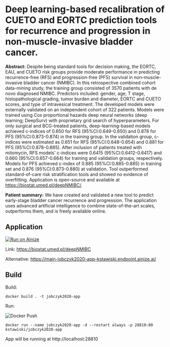 # Deep learning-based recalibration of CUETO and EORTC prediction tools for recurrence and progression in non-muscle-invasive bladder cancer.

**Abstract:** Despite being standard tools for decision making, the EORTC, EAU, and CUETO risk groups provide moderate performance in predicting recurrence-free (RFS) and progression-free (PFS) survival in non-muscle-invasive bladder cancer (NMIBC). In this retrospective combined cohort data-mining study, the training group consisted of 3570 patients with de novo diagnosed NMIBC. Predictors included: gender, age, T stage, histopathological grading, tumor burden and diameter, EORTC and CUETO scores, and type of intravesical treatment. The developed models were externally validated on an independent cohort of 322 patients. Models were trained using Cox proportional hazards deep neural networks (deep learning; DeepSurv) with proprietary grid search of hyperparameters. For only surgical and BCG-treated patients, deep-learning-based models achieved c-indices of 0.650 for RFS (95%CI:0.649-0.650) and 0.878 for PFS (95%CI:0.873-0.874) in the training group. In the validation group, c-indices were estimated as 0.651 for RFS (95%CI:0.648-0.654) and 0.881 for PFS (95%CI:0.878-0.885). After inclusion of patients treated with mitomycin, RFS models' c-indices were 0.6415 (95%CI:0.6412-0.6417) and 0.660 (95%CI:0.657-0.664) for training and validation groups, respectively. Models for PFS achieved c-index of 0.885 (95%CI:0.885-0.885) in training set and 0.876 (95%CI:0.873-0.880) at validation. Tool outperformed standard-of-care risk stratification tools and showed no evidence of overfitting.  Application is open-source and available at https://biostat.umed.pl/deepNMIBC/.

**Patient summary:** We have created and validated a new tool to predict early-stage bladder cancer recurrence and progression. The application uses advanced artificial intelligence to combine state-of-the-art scales, outperforms them, and is freely available online.


## Application

[![Run on Ainize](https://ainize.ai/images/run_on_ainize_button.svg)](https://ainize.web.app/redirect?git_repo=https://github.com/kstawiski/jobczyk2020-app)

Link: https://biostat.umed.pl/deepNMIBC

Alternative: https://main-jobczyk2020-app-kstawiski.endpoint.ainize.ai/

## Build

Build:

```
docker build . -t jobczyk2020-app
```

Run:

![Docker Push](https://github.com/kstawiski/jobczyk2020-app/workflows/Docker%20Push/badge.svg)

```
docker run --name jobczyk2020-app -d --restart always -p 28810:80 kstawiski/jobczyk2020-app
```

App will be running at http://localhost:28810
